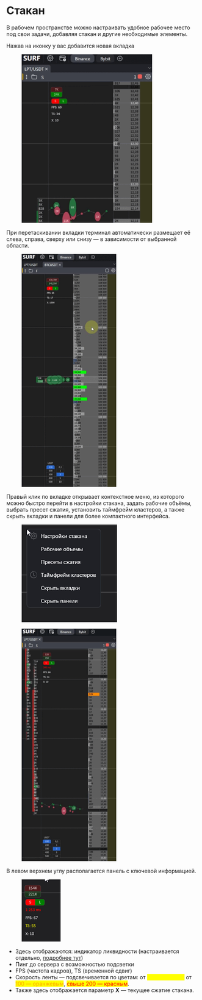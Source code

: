 # Стакан

В рабочем пространстве можно настраивать удобное рабочее место под свои задачи, добавляя стакан и другие необходимые элементы.



Нажав на иконку у вас добавится новая вкладка

<figure><img src="../../../.gitbook/assets/bandicam 2025-05-30 19-17-57-185.gif" alt="" width="342"><figcaption></figcaption></figure>

При перетаскивании вкладки терминал автоматически размещает её слева, справа, сверху или снизу — в зависимости от выбранной области.

<figure><img src="../../../.gitbook/assets/bandicam 2025-05-30 19-21-16-984.gif" alt="" width="248"><figcaption></figcaption></figure>

Правый клик по вкладке открывает контекстное меню, из которого можно быстро перейти в настройки стакана, задать рабочие объёмы, выбрать пресет сжатия, установить таймфрейм кластеров, а также скрыть вкладки и панели для более компактного интерфейса.

<figure><img src="../../../.gitbook/assets/bandicam 2025-05-30 19-37-38-697.jpg" alt=""><figcaption></figcaption></figure>

<figure><img src="../../../.gitbook/assets/bandicam 2025-05-30 19-34-36-872.gif" alt="" width="248"><figcaption></figcaption></figure>



В левом верхнем углу располагается панель с ключевой информацией.&#x20;

<figure><img src="../../../.gitbook/assets/Frame 125.png" alt=""><figcaption></figcaption></figure>

* Здесь отображаются: индикатор ликвидности (настраивается отдельно, [подробнее тут](../))
* Пинг до сервера с возможностью подсветки
* FPS (частота кадров), TS (временной сдвиг)
* Скорость ленты — подсвечивается по цветам: от <mark style="color:yellow;">50 — жёлтым,</mark> от <mark style="color:orange;">100 — оранжевым</mark>, <mark style="color:red;">свыше 200 — красным</mark>.&#x20;
* Также здесь отображается параметр **X** — текущее сжатие стакана.
